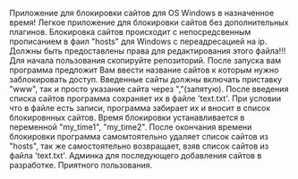 Приложение для блокировки сайтов для OS Windows в назначенное время!
Легкое приложение для блокировки сайтов без дополнительных плагинов.
Блокировка сайтов происходит с непосредсвенным прописанием в фаил "hosts" для Windows с переадресацией на ip.
Должны быть предоставлены права для редактирования этого файла!!!
Для начала пользования скопируйте репозиторий.
После запуска вам программа предложит Вам ввести название сайтов к которым нужно 
заблокировать доступ.
Введенные сайты должны включать приставку "www", так и просто указание сайта через ","(запятую).
После введения списка сайтов программа сохраняет их в файле 'text.txt'.
При условии что в файле есть записи, программа забирает их и вносит в список блокировнных сайтов.
Время блокировки устанавливается в переменной "my_time1", "my_time2".
После окончания времени блокировки программа самомтоятельно удаляет список сайтов из "hosts", так же 
самостоятельно возвращает, взяв список сайтов из файла 'text.txt'.
Админка для последующего добавления сайтов в разработке.
Приятного пользования.
